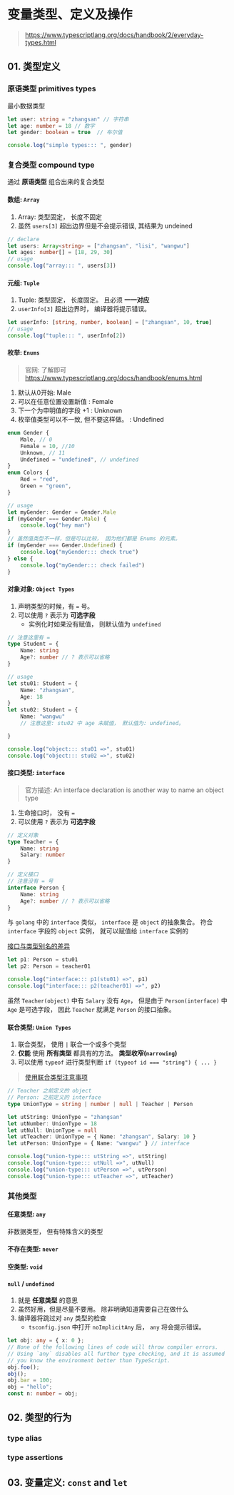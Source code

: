 # 变量类型、定义及操作

> https://www.typescriptlang.org/docs/handbook/2/everyday-types.html

## 01. 类型定义

### 原语类型 primitives types

最小数据类型

```ts
let user: string = "zhangsan" // 字符串
let age: number = 18 // 数字
let gender: boolean = true  // 布尔值

console.log("simple types::: ", gender)
```

### 复合类型 compound type

通过 **原语类型** 组合出来的复合类型

#### 数组: `Array`

1. Array: 类型固定， 长度不固定
2. 虽然 `users[3]` 超出边界但是不会提示错误, 其结果为 undeined

```ts
// declare
let users: Array<string> = ["zhangsan", "lisi", "wangwu"]
let ages: number[] = [18, 29, 30]
// usage
console.log("array::: ", users[3])
```

#### 元组: `Tuple`

1. Tuple: 类型固定， 长度固定。 且必须 **一一对应**
2. `userInfo[3]` 超出边界时， 编译器将提示错误。

```ts
let userInfo: [string, number, boolean] = ["zhangsan", 10, true]
// usage
console.log("tuple::: ", userInfo[2])
```

#### 枚举: `Enums`

> 官网: 了解即可 https://www.typescriptlang.org/docs/handbook/enums.html

1. 默认从0开始: Male
2. 可以在任意位置设置新值 : Female
3. 下一个为申明值的字段 +1 : Unknown
4. 枚举值类型可以不一致, 但不要这样做。 : Undefined

```ts
enum Gender {
    Male, // 0 
    Female = 10, //10
    Unknown, // 11
    Undefined = "undefined", // undefined
}
enum Colors {
    Red = "red",
    Green = "green",
}

// usage
let myGender: Gender = Gender.Male
if (myGender === Gender.Male) {
    console.log("hey man")
}
// 虽然值类型不一样，但是可以比较， 因为他们都是 Enums 的元素。
if (myGender === Gender.Undefined) {
    console.log("myGender::: check true")
} else {
    console.log("myGender::: check failed")
}
```

#### 对象对象: `Object Types`

1. 声明类型的时候，有 `=` 号。
2. 可以使用 `?` 表示为 **可选字段**
    + 实例化时如果没有赋值， 则默认值为 `undefined`

```ts
// 注意这里有 = 
type Student = {
    Name: string
    Age?: number // ? 表示可以省略
}

// usage
let stu01: Student = {
    Name: "zhangsan",
    Age: 18
}
let stu02: Student = {
    Name: "wangwu"
    // 注意这里: stu02 中 age 未赋值， 默认值为: undefined。

}

console.log("object::: stu01 =>", stu01)
console.log("object::: stu02 =>", stu02)

```

#### 接口类型: `interface`

> 官方描述: 
> An interface declaration is another way to name an object type


1. 生命接口时， 没有 `=`
2. 可以使用 `?` 表示为 **可选字段**

```ts
// 定义对象
type Teacher = {
    Name: string
    Salary: number
}

// 定义接口
// 注意没有 = 号
interface Person {
    Name: string
    Age?: number // ? 表示可以省略
}
```

与 `golang` 中的 `interface` 类似， `interface` 是 `object` 的抽象集合。 符合 `interface` 字段的 `object` 实例， 就可以赋值给 `interface` 实例的

[接口与类型别名的差异](https://www.typescriptlang.org/docs/handbook/2/everyday-types.html#differences-between-type-aliases-and-interfaces)

```ts
let p1: Person = stu01
let p2: Person = teacher01

console.log("interface::: p1(stu01) =>", p1)
console.log("interface::: p2(teacher01) =>", p2)
```

虽然 `Teacher(object)` 中有 `Salary` 没有 `Age`， 但是由于  `Person(interface)` 中 `Age` 是可选字段， 因此 `Teacher` 就满足 `Person` 的接口抽象。

#### 联合类型: `Union Types`

1. 联合类型， 使用 `|` 联合一个或多个类型
2. **仅能** 使用 **所有类型** 都具有的方法。 **类型收窄(`narrowing`)**
3. 可以使用 `typeof` 进行类型判断 `if (typeof id === "string") { ... }`

> [使用联合类型注意事项](https://www.typescriptlang.org/docs/handbook/2/everyday-types.html#working-with-union-types)

```ts
// Teacher 之前定义的 object
// Person: 之前定义的 interface
type UnionType = string | number | null | Teacher | Person

let utString: UnionType = "zhangsan"
let utNumber: UnionType = 18
let utNull: UnionType = null
let utTeacher: UnionType = { Name: "zhangsan", Salary: 10 }
let utPerson: UnionType = { Name: "wangwu" } // interface

console.log("union-type::: utString =>", utString)
console.log("union-type::: utNull =>", utNull)
console.log("union-type::: utPerson =>", utPerson)
console.log("union-type::: utTeacher =>", utTeacher)
```



### 其他类型

#### 任意类型: `any`


非数据类型， 但有特殊含义的类型

#### 不存在类型: `never`

#### 空类型: `void`
#### `null` / `undefined`

1. 就是 **任意类型** 的意思
2. 虽然好用，但是尽量不要用。 除非明确知道需要自己在做什么
3. 编译器将跳过对 `any` 类型的检查
    + `tsconfig.json` 中打开 `noImplicitAny` 后， `any` 将会提示错误。

```ts
let obj: any = { x: 0 };
// None of the following lines of code will throw compiler errors.
// Using `any` disables all further type checking, and it is assumed 
// you know the environment better than TypeScript.
obj.foo();
obj();
obj.bar = 100;
obj = "hello";
const n: number = obj;
```

## 02. 类型的行为

### type alias

### type assertions


## 03. 变量定义: `const` and `let`


